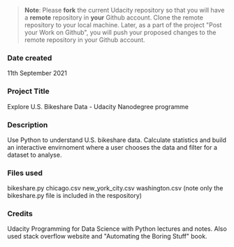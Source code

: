 >**Note**: Please **fork** the current Udacity repository so that you will have a **remote** repository in **your** Github account. Clone the remote repository to your local machine. Later, as a part of the project "Post your Work on Github", you will push your proposed changes to the remote repository in your Github account.

### Date created
11th September 2021

### Project Title
Explore U.S. Bikeshare Data - Udacity Nanodegree programme

### Description
Use Python to understand U.S. bikeshare data. Calculate statistics and build an interactive envirnoment where a user chooses the data and filter for a dataset to analyse.

### Files used
bikeshare.py chicago.csv new_york_city.csv washington.csv (note only the bikeshare.py file is included in the respository)

### Credits
Udacity Programming for Data Science with Python lectures and notes. Also used stack overflow website and "Automating the Boring Stuff" book.

